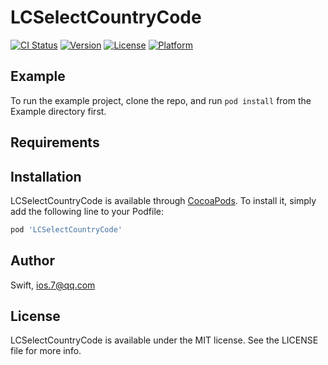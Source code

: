 # LCSelectCountryCode

[![CI Status](https://img.shields.io/travis/Swift/LCSelectCountryCode.svg?style=flat)](https://travis-ci.org/Swift/LCSelectCountryCode)
[![Version](https://img.shields.io/cocoapods/v/LCSelectCountryCode.svg?style=flat)](https://cocoapods.org/pods/LCSelectCountryCode)
[![License](https://img.shields.io/cocoapods/l/LCSelectCountryCode.svg?style=flat)](https://cocoapods.org/pods/LCSelectCountryCode)
[![Platform](https://img.shields.io/cocoapods/p/LCSelectCountryCode.svg?style=flat)](https://cocoapods.org/pods/LCSelectCountryCode)

## Example

To run the example project, clone the repo, and run `pod install` from the Example directory first.

## Requirements

## Installation

LCSelectCountryCode is available through [CocoaPods](https://cocoapods.org). To install
it, simply add the following line to your Podfile:

```ruby
pod 'LCSelectCountryCode'
```

## Author

Swift, ios.7@qq.com

## License

LCSelectCountryCode is available under the MIT license. See the LICENSE file for more info.
